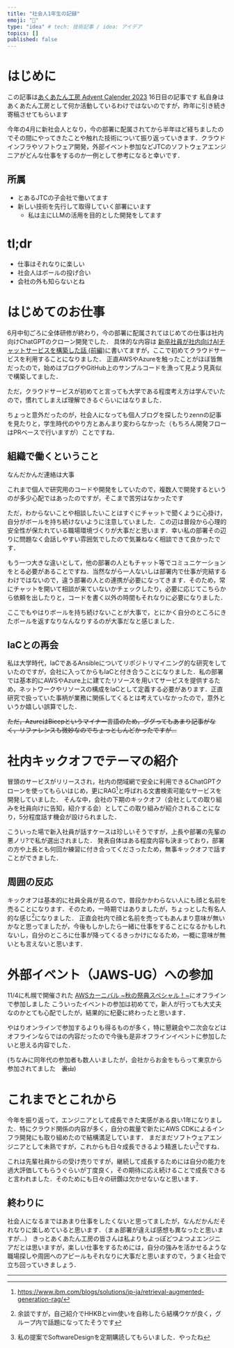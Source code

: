 ```yaml
---
title: "社会人1年生の記録"
emoji: "🙆"
type: "idea" # tech: 技術記事 / idea: アイデア
topics: []
published: false
---
```


# はじめに

この記事は[あくあたん工房 Advent Calender 2023](https://adventar.org/calendars/9326) 16日目の記事です
私自身はあくあたん工房として何か活動しているわけではないのですが，昨年に引き続き寄稿させてもらいます

今年の4月に新社会人となり，今の部署に配属されてから半年ほど経ちましたのでその間にやってきたことや触れた技術について振り返っていきます．クラウドインフラやソフトウェア開発，外部イベント参加などJTCのソフトウェアエンジニアがどんな仕事をするのか一例として参考になると幸いです．

## 所属

- とあるJTCの子会社で働いてます
- 新しい技術を先行して取得していく部署にいます
    - 私は主にLLMの活用を目的とした開発をしてます

# tl;dr

- 仕事はそれなりに楽しい
- 社会人はボールの投げ合い
- 会社の外も知らないとね

# はじめてのお仕事

6月中旬ごろに全体研修が終わり，今の部署に配属されてはじめての仕事は社内向けChatGPTのクローン開発でした．
具体的な内容は [新卒社員が社内向けAIチャットサービスを構築した話 (前編)](https://zenn.dev/kris/articles/aoai-internal)に書いてますが，ここで初めてクラウドサービスを利用することになりました．
正直AWSやAzureを触ったことがほぼ皆無だったので，始めはブログやGitHub上のサンプルコードを漁って見よう見真似で構築してました．

ただ，クラウドサービスが初めてと言っても大学である程度考え方は学んでいたので，慣れてしまえば理解できるぐらいにはなりました．

ちょっと意外だったのが，社会人になっても個人ブログを探したりzennの記事を見たりと，学生時代のやり方とあんまり変わらなかった（もちろん開発フローはPRベースで行いますが）ことですね．

## 組織で働くということ

なんだかんだ連絡は大事

これまで個人で研究用のコードや開発をしていたので，複数人で開発するというのが多少心配ではあったのですが，そこまで苦労はなかったです

ただ，わからないことや相談したいことはすぐにチャットで聞くように心掛け，自分がボールを持ち続けないように注意していました．この辺は普段から心理的安全性が保たれている職場環境づくりが大事だと思います．幸い私の部署その辺りに問題なく会話しやすい雰囲気でしたので気兼ねなく相談できて良かったです．

もう一つ大きな違いとして，他の部署の人ともチャット等でコミュニケーションをとる必要があることですね．当然ながら一人ないしは部署内で仕事が完結するわけではないので，違う部署の人との連携が必要になってきます．そのため，常にチャットを開いて相談が来ていないかチェックしたり，必要に応じてこちらから依頼を出したりと，コードを書く以外の時間もそれなりに必要になりました．

ここでもやはりボールを持ち続けないことが大事で，とにかく自分のところにきたボールを返すなりなんなりするのが大事だなと感じました．

## IaCとの再会

私は大学時代，IaCであるAnsibleについてリポジトリマイニング的な研究をしていたのですが，会社に入ってからもIaCと付き合うことになりました．私の部署では基本的にAWSやAzure上に建てたリソースを用いてサービスを提供するため，ネットワークやリソースの構成をIaCとして定義する必要があります．正直研究で扱っていた事柄が業務に関係してくるとは考えていなかったので，意外というか嬉しい誤算でした．

~~ただ，AzureはBicepというマイナー言語のため，ググってもあまり記事がなく，リファレンスも微妙なのでちょっとしんどかったですが...~~

# 社内キックオフでテーマの紹介

冒頭のサービスがリリースされ，社内の閉域網で安全に利用できるChatGPTクローンを使ってもらいはじめ，更にRAG[^1]と呼ばれる文書検索可能なサービスを開発していました．
そんな中，会社の下期のキックオフ（会社としての取り組みを社員向けに告知，紹介する会）としてこの取り組みが紹介されることになり，5分程度話す機会が設けられました．

こういった場で新入社員が話すケースは珍しいそうですが，上長や部署の先輩の悪ノリ?で私が選出されました．
発表自体はある程度内容も決まっており，部署の方や上長とも何回か練習に付き合ってくださったため，無事キックオフで話すことができました．

## 周囲の反応

キックオフは基本的に社員全員が見るので，普段かかわらない人にも顔と名前を売ることになります．そのため，一時期ではありましたが，ちょっとした有名人的な感じ[^2]になりました．
正直会社内で顔と名前を売ってもあんまり意味が無いかなと思ってましたが，今後もしかしたら一緒に仕事をすることになるかもしれないし，自分のところに仕事が降ってくるきっかけになるため，一概に意味が無いとも言えないと思います．

# 外部イベント（JAWS-UG）への参加

11/4に札幌で開催された [AWSカーニバル ~秋の祭典スペシャル！~](https://connpass.com/event/295336/)にオフラインで参加しました
こういったイベントの参加は初めてで，新人が行っても大丈夫なのかとても心配でしたが，結果的に杞憂に終わったと思います．

やはりオンラインで参加するよりも得るものが多く，特に懇親会や二次会などはオフラインならではの内容だったので今後も是非オフラインイベントに参加したいと思える内容でした．

(ちなみに同年代の参加者も数人いましたが，会社からお金をもらって東京から参加されてました　~~裏山~~)

# これまでとこれから

今年を振り返って，エンジニアとして成長できた実感がある良い1年になりました．特にクラウド関係の内容が多く，自分の裁量で新たにAWS CDKによるインフラ開発にも取り組めたので結構満足しています．
まだまだソフトウェアエンジニアとして未熟ですが，これからも日々成長できるよう精進したい[^3]ですね．

これは先輩社員からの受け売りですが，継続して成長するためには自分の能力を過大評価してもらうぐらいが丁度良く，その期待に応え続けることで成長できると言われました．そのためにも日々の研鑽は欠かせないなと思います．

## 終わりに

社会人になるまではあまり仕事をしたくないと思ってましたが，なんだかんだそれなりに楽しめていると思います．（まぁ部署が違えば感想も異なったと思いますが...）
きっとあくあたん工房の皆さんは私よりもよっぽどつよつよエンジニアだとは思いますが，楽しい仕事をするためには，自分の強みを活かせるような職場探しや周囲へのアピールもそれなりに大事だと思いますので，うまく社会で立ち回っていきましょう．

---

[^1]: https://www.ibm.com/blogs/solutions/jp-ja/retrieval-augmented-generation-rag/
[^2]: 余談ですが，自己紹介でHHKBとvim使いを自称したら結構ウケが良く，グループ内で話題になってたそうです
[^3]: 私の提案でSoftwareDesignを定期購読してもらいました．やったね